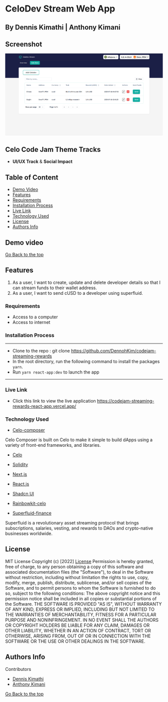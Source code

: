 # CeloDev Stream Web App
## By Dennis Kimathi | Anthony Kimani

## Screenshot
 ![image](./app-screenshot.png)


## Celo Code Jam Theme Tracks

  - __UI/UX Track__  &  __Social Impact__


 ## Table of Content
 - [Demo Video](#demo-video)
 - [Features](#features)
 - [Requirements](#requirements)
 - [Installation Process](#installation-Process)
 - [Live Link](#Live-Link)
 - [Technology  Used](#technology-Used)
 - [License](#license)
 - [Authors Info](#Authors-Info)


## Demo video



[Go Back to the top](#CeloDev-Stream-Web-app)
## Features
1. As a user, I want to create, update and delete developer details so that I can stream funds to their wallet address.
2. As a user, I want to send cUSD to a developer using superfluid.


 ###  Requirements
 * Access to  a computer 
 * Access to internet

 ### Installation Process
 ****
* Clone to the repo : git clone https://github.com/DennohKim/codejam-streaming-rewards
* In the root directory, run the following command to install the packages ``` yarn```.
* Run `yarn react-app:dev` to launch the app

 ****

### Live Link
- Click this link to view the live application https://codejam-streaming-rewards-react-app.vercel.app/

### Technology  Used

- [Celo-composer](https://github.com/celo-org/celo-composer)

Celo Composer is built on Celo to make it simple to build dApps using a variety of front-end frameworks, and libraries.

- [Celo](https://celo.org/)
- [Solidity](https://docs.soliditylang.org/en/v0.8.19/)
- [Next.js](https://nextjs.org/)
- [React.js](https://reactjs.org/)
- [Shadcn UI](https://ui.shadcn.com/)
- [Rainbowkit-celo](https://github.com/celo-org/rainbowkit-celo)

- [Superfluid-finance](https://www.superfluid.finance/)

Superfluid is a revolutionary asset streaming protocol that brings subscriptions, salaries, vesting, and rewards to DAOs and crypto-native businesses worldwide.



## License
MIT License
Copyright (c) [2022] [License](LICENSE.txt)
Permission is hereby granted, free of charge, to any person obtaining a copy
of this software and associated documentation files (the "Software"), to deal
in the Software without restriction, including without limitation the rights
to use, copy, modify, merge, publish, distribute, sublicense, and/or sell
copies of the Software, and to permit persons to whom the Software is
furnished to do so, subject to the following conditions:
The above copyright notice and this permission notice shall be included in all
copies or substantial portions of the Software.
THE SOFTWARE IS PROVIDED "AS IS", WITHOUT WARRANTY OF ANY KIND, EXPRESS OR
IMPLIED, INCLUDING BUT NOT LIMITED TO THE WARRANTIES OF MERCHANTABILITY,
FITNESS FOR A PARTICULAR PURPOSE AND NONINFRINGEMENT. IN NO EVENT SHALL THE
AUTHORS OR COPYRIGHT HOLDERS BE LIABLE FOR ANY CLAIM, DAMAGES OR OTHER
LIABILITY, WHETHER IN AN ACTION OF CONTRACT, TORT OR OTHERWISE, ARISING FROM,
OUT OF OR IN CONNECTION WITH THE SOFTWARE OR THE USE OR OTHER DEALINGS IN THE
SOFTWARE.

## Authors Info

Contributors  
- [Dennis Kimathi](https://github.com/DennohKim)
- [Anthony Kimani](https://github.com/anthonykimani)

 

[Go Back to the top](#CeloDev-Stream-Web-app)